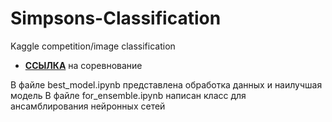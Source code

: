 # Simpsons-Classification
Kaggle competition/image classification

- [__ССЫЛКА__](https://yadi.sk/d/I_vHpbQS2f3Exw) на соревнование

В файле best_model.ipynb представлена обработка данных и наилучшая модель 
В файле for_ensemble.ipynb  написан класс для ансамблирования нейронных сетей